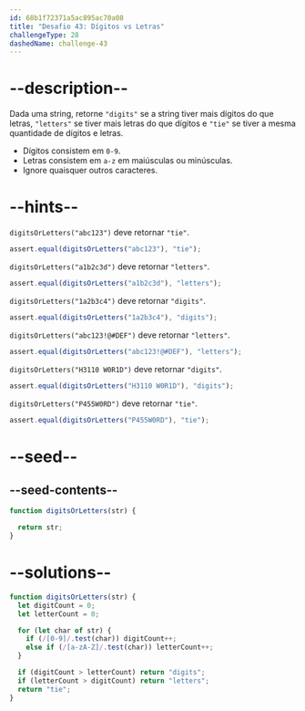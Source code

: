 ```yaml
---
id: 68b1f72371a5ac895ac70a08
title: "Desafio 43: Dígitos vs Letras"
challengeType: 28
dashedName: challenge-43
---
```


# --description--

Dada uma string, retorne `"digits"` se a string tiver mais dígitos do que letras, `"letters"` se tiver mais letras do que dígitos e `"tie"` se tiver a mesma quantidade de dígitos e letras.

- Dígitos consistem em `0-9`.
- Letras consistem em `a-z` em maiúsculas ou minúsculas.
- Ignore quaisquer outros caracteres.

# --hints--

`digitsOrLetters("abc123")` deve retornar `"tie"`.

```js
assert.equal(digitsOrLetters("abc123"), "tie");
```

`digitsOrLetters("a1b2c3d")` deve retornar `"letters"`.

```js
assert.equal(digitsOrLetters("a1b2c3d"), "letters");
```

`digitsOrLetters("1a2b3c4")` deve retornar `"digits"`.

```js
assert.equal(digitsOrLetters("1a2b3c4"), "digits");
```

`digitsOrLetters("abc123!@#DEF")` deve retornar `"letters"`.

```js
assert.equal(digitsOrLetters("abc123!@#DEF"), "letters");
```

`digitsOrLetters("H3110 W0R1D")` deve retornar `"digits"`.

```js
assert.equal(digitsOrLetters("H3110 W0R1D"), "digits");
```

`digitsOrLetters("P455W0RD")` deve retornar `"tie"`.

```js
assert.equal(digitsOrLetters("P455W0RD"), "tie");
```

# --seed--

## --seed-contents--

```js
function digitsOrLetters(str) {

  return str;
}
```

# --solutions--

```js
function digitsOrLetters(str) {
  let digitCount = 0;
  let letterCount = 0;

  for (let char of str) {
    if (/[0-9]/.test(char)) digitCount++;
    else if (/[a-zA-Z]/.test(char)) letterCount++;
  }

  if (digitCount > letterCount) return "digits";
  if (letterCount > digitCount) return "letters";
  return "tie";
}
```
